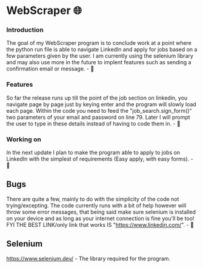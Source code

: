 # WebScraper 🌐
### Introduction
The goal of my WebScraper program is to conclude work at a point where the python run file is able to navigate LinkedIn and apply for jobs based on a few parameters given by the user. I am currently using the selenium library and may also use more in the future to implent features such as sending a confirmation email or message. - 📨
### Features 
So far the release runs up till the point of the job section on linkedin, you navigate page by page just by keying enter and the program will slowly load each page. Within the code you need to feed the "job_search.sign_form()" two parameters of your email and password on line 79. Later I will prompt the user to type in these details instead of having to code them in. - 👤
### Working on
In the next update I plan to make the program able to apply to jobs on LinkedIn with the simplest of requirements (Easy apply, with easy forms). - 🏢
## Bugs
There are quite a few, mainly to do with the simplicity of the code not trying/excepting. The code currently runs with a bit of help however will throw some error messages, that being said make sure selenium is installed on your device and as long as your internet connection is fine you'll be too! FYI THE BEST LINK/only link that works IS "https://www.linkedin.com/". - 🐛
## Selenium
https://www.selenium.dev/ - The library required for the program.

